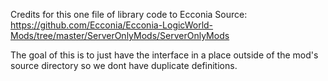 Credits for this one file of library code to Ecconia
Source: https://github.com/Ecconia/Ecconia-LogicWorld-Mods/tree/master/ServerOnlyMods/ServerOnlyMods

The goal of this is to just have the interface in a place outside of the mod's source directory so we dont have duplicate definitions.